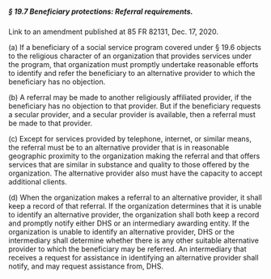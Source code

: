 ##### § 19.7 Beneficiary protections: Referral requirements. #####

Link to an amendment published at 85 FR 82131, Dec. 17, 2020.

(a) If a beneficiary of a social service program covered under § 19.6 objects to the religious character of an organization that provides services under the program, that organization must promptly undertake reasonable efforts to identify and refer the beneficiary to an alternative provider to which the beneficiary has no objection.

(b) A referral may be made to another religiously affiliated provider, if the beneficiary has no objection to that provider. But if the beneficiary requests a secular provider, and a secular provider is available, then a referral must be made to that provider.

(c) Except for services provided by telephone, internet, or similar means, the referral must be to an alternative provider that is in reasonable geographic proximity to the organization making the referral and that offers services that are similar in substance and quality to those offered by the organization. The alternative provider also must have the capacity to accept additional clients.

(d) When the organization makes a referral to an alternative provider, it shall keep a record of that referral. If the organization determines that it is unable to identify an alternative provider, the organization shall both keep a record and promptly notify either DHS or an intermediary awarding entity. If the organization is unable to identify an alternative provider, DHS or the intermediary shall determine whether there is any other suitable alternative provider to which the beneficiary may be referred. An intermediary that receives a request for assistance in identifying an alternative provider shall notify, and may request assistance from, DHS.